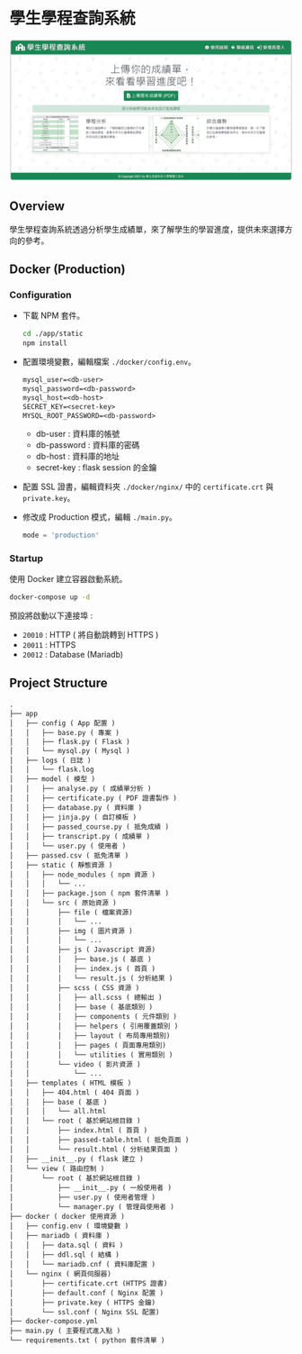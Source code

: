 # 學生學程查詢系統

![overview](overview.png)

## Overview

學生學程查詢系統透過分析學生成績單，來了解學生的學習進度，提供未來選擇方向的參考。

## Docker (Production)

### Configuration

- 下載 NPM 套件。

    ```bash
    cd ./app/static
    npm install
    ```

- 配置環境變數，編輯檔案 `./docker/config.env`。

    ```text
    mysql_user=<db-user>
    mysql_password=<db-password>
    mysql_host=<db-host>
    SECRET_KEY=<secret-key>
    MYSQL_ROOT_PASSWORD=<db-password>
    ```

  - db-user : 資料庫的帳號
  - db-password : 資料庫的密碼
  - db-host : 資料庫的地址
  - secret-key : flask session 的金鑰

- 配置 SSL 證書，編輯資料夾 `./docker/nginx/` 中的 `certificate.crt` 與 `private.key`。

- 修改成 Production 模式，編輯 `./main.py`。

    ```python
    mode = 'production'
    ```

### Startup

使用 Docker 建立容器啟動系統。

```bash
docker-compose up -d
```

預設將啟動以下連接埠 :

- `20010` : HTTP ( 將自動跳轉到 HTTPS )
- `20011` : HTTPS
- `20012` : Database (Mariadb)

## Project Structure

```text
.
├── app
│   ├── config ( App 配置 )
│   │   ├── base.py ( 專案 )
│   │   ├── flask.py ( Flask )
│   │   └── mysql.py ( Mysql )
│   ├── logs ( 日誌 )
│   │   └── flask.log
│   ├── model ( 模型 )
│   │   ├── analyse.py ( 成績單分析 )
│   │   ├── certificate.py ( PDF 證書製作 )
│   │   ├── database.py ( 資料庫 )
│   │   ├── jinja.py ( 自訂模板 )
│   │   ├── passed_course.py ( 抵免成績 )
│   │   ├── transcript.py ( 成績單 )
│   │   └── user.py ( 使用者 )
│   ├── passed.csv ( 抵免清單 )
│   ├── static ( 靜態資源 )
│   │   ├── node_modules ( npm 資源 )
│   │   │   └── ...
│   │   ├── package.json ( npm 套件清單 )
│   │   └── src ( 原始資源 )
│   │       ├── file ( 檔案資源)
│   │       │   └── ...
│   │       ├── img ( 圖片資源 )
│   │       │   └── ...
│   │       ├── js ( Javascript 資源)
│   │       │   ├── base.js ( 基底 )
│   │       │   ├── index.js ( 首頁 )
│   │       │   └── result.js ( 分析結果 )
│   │       ├── scss ( CSS 資源 )
│   │       │   ├── all.scss ( 總輸出 )
│   │       │   ├── base ( 基底類別 )
│   │       │   ├── components ( 元件類別 )
│   │       │   ├── helpers ( 引用覆蓋類別 )
│   │       │   ├── layout ( 布局專用類別)
│   │       │   ├── pages ( 頁面專用類別)
│   │       │   └── utilities ( 實用類別 )
│   │       └── video ( 影片資源 )
│   │           └── ...
│   ├── templates ( HTML 模板 )
│   │   ├── 404.html ( 404 頁面 )
│   │   ├── base ( 基底 )
│   │   │   └── all.html
│   │   └── root ( 基於網站根目錄 )
│   │       ├── index.html ( 首頁 )
│   │       ├── passed-table.html ( 抵免頁面 )
│   │       └── result.html ( 分析結果頁面 )
│   ├── __init__.py ( flask 建立 )
│   └── view ( 路由控制 )
│       └── root ( 基於網站根目錄 )
│           ├── __init__.py ( 一般使用者 )
│           ├── user.py ( 使用者管理 )
│           └── manager.py ( 管理員使用者 )
├── docker ( docker 使用資源 )
│   ├── config.env ( 環境變數 )
│   ├── mariadb ( 資料庫 )
│   │   ├── data.sql ( 資料 )
│   │   ├── ddl.sql ( 結構 )
│   │   └── mariadb.cnf ( 資料庫配置 )
│   └── nginx ( 網頁伺服器)
│       ├── certificate.crt (HTTPS 證書)
│       ├── default.conf ( Nginx 配置 )
│       ├── private.key ( HTTPS 金鑰)
│       └── ssl.conf ( Nginx SSL 配置)
├── docker-compose.yml
├── main.py ( 主要程式進入點 )
└── requirements.txt ( python 套件清單 )
```
